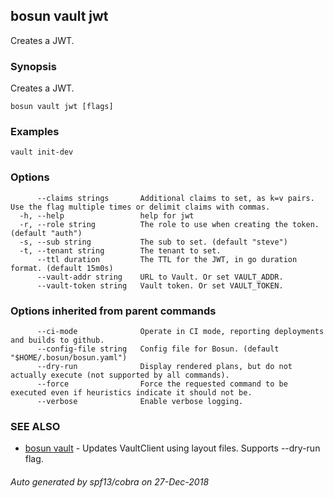 ## bosun vault jwt

Creates a JWT.

### Synopsis

Creates a JWT.

```
bosun vault jwt [flags]
```

### Examples

```
vault init-dev
```

### Options

```
      --claims strings       Additional claims to set, as k=v pairs. Use the flag multiple times or delimit claims with commas.
  -h, --help                 help for jwt
  -r, --role string          The role to use when creating the token. (default "auth")
  -s, --sub string           The sub to set. (default "steve")
  -t, --tenant string        The tenant to set.
      --ttl duration         The TTL for the JWT, in go duration format. (default 15m0s)
      --vault-addr string    URL to Vault. Or set VAULT_ADDR.
      --vault-token string   Vault token. Or set VAULT_TOKEN.
```

### Options inherited from parent commands

```
      --ci-mode              Operate in CI mode, reporting deployments and builds to github.
      --config-file string   Config file for Bosun. (default "$HOME/.bosun/bosun.yaml")
      --dry-run              Display rendered plans, but do not actually execute (not supported by all commands).
      --force                Force the requested command to be executed even if heuristics indicate it should not be.
      --verbose              Enable verbose logging.
```

### SEE ALSO

* [bosun vault](bosun_vault.md)	 - Updates VaultClient using layout files. Supports --dry-run flag.

###### Auto generated by spf13/cobra on 27-Dec-2018
